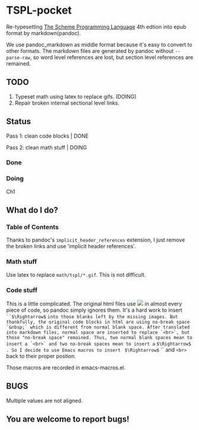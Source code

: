 TSPL-pocket
===========

Re-typesetting [The Scheme Programming Language](http://scheme.com/tspl4/)
4th edtion into epub format by markdown(pandoc).

We use pandoc_markdown as middle format because it's easy to convert to other
formats. The markdown files are generated by pandoc without `--parse-raw`, so
word level references are lost, but section level references are remained.

## TODO

1. Typeset math using latex to replace gifs. (DOING)
2. Repair broken internal sectional level links.

## Status

Pass 1: clean code blocks | DONE

Pass 2: clean math stuff | DOING

### Done

### Doing

Ch1

## What do I do?

### Table of Contents

Thanks to pandoc's `implicit_header_references` extension, I just
remove the broken links and use 'implicit header references'.

### Math stuff

Use latex to replace `math/tspl/*.gif`. This is not difficult.

### Code stuff

This is a little complicated. The original html files use
![](http://scheme.com/tspl4/math/tspl/0.gif) in almost every piece of
code, so pandoc simply ignores them. It's a hard work to insert
` ``$\Rightarrow$` `` into those blanks left by the missing images. But
thankfully, the original code blocks in html are using no-break space
`&nbsp;` which is different from normal blank space. After translated
into markdown files, normal space are inserted to replace `<br>`, but
those "no-break space" remained. Thus, two normal blank spaces mean to
insert a `<br>` and two no-break spaces mean to insert a
`` `$\Rightarrow$` ``. So I decide to use Emacs macros to insert
`` `$\Rightarrow$` `` and `<br>` back to their proper postion.

Those macros are recorded in emacs-macros.el.

## BUGS

Multiple values are not aligned.

## You are welcome to report bugs!
